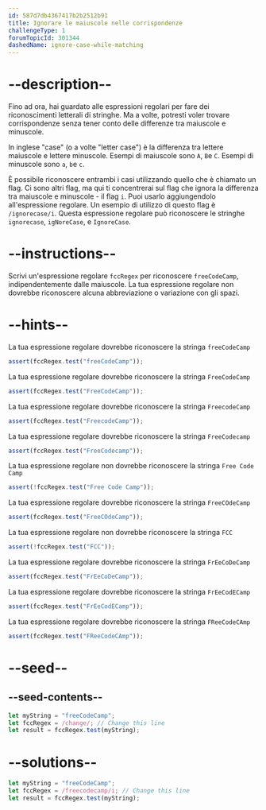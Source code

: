 ```yaml
---
id: 587d7db4367417b2b2512b91
title: Ignorare le maiuscole nelle corrispondenze
challengeType: 1
forumTopicId: 301344
dashedName: ignore-case-while-matching
---
```


# --description--

Fino ad ora, hai guardato alle espressioni regolari per fare dei riconoscimenti letterali di stringhe. Ma a volte, potresti voler trovare corrispondenze senza tener conto delle differenze tra maiuscole e minuscole.

In inglese "case" (o a volte "letter case") è la differenza tra lettere maiuscole e lettere minuscole. Esempi di maiuscole sono `A`, `B`e `C`. Esempi di minuscole sono `a`, `b`e `c`.

È possibile riconoscere entrambi i casi utilizzando quello che è chiamato un flag. Ci sono altri flag, ma qui ti concentrerai sul flag che ignora la differenza tra maiuscole e minuscole - il flag `i`. Puoi usarlo aggiungendolo all'espressione regolare. Un esempio di utilizzo di questo flag è `/ignorecase/i`. Questa espressione regolare può riconoscere le stringhe `ignorecase`, `igNoreCase`, e `IgnoreCase`.

# --instructions--

Scrivi un'espressione regolare `fccRegex` per riconoscere `freeCodeCamp`, indipendentemente dalle maiuscole. La tua espressione regolare non dovrebbe riconoscere alcuna abbreviazione o variazione con gli spazi.

# --hints--

La tua espressione regolare dovrebbe riconoscere la stringa `freeCodeCamp`

```js
assert(fccRegex.test("freeCodeCamp"));
```

La tua espressione regolare dovrebbe riconoscere la stringa `FreeCodeCamp`

```js
assert(fccRegex.test("FreeCodeCamp"));
```

La tua espressione regolare dovrebbe riconoscere la stringa `FreecodeCamp`

```js
assert(fccRegex.test("FreecodeCamp"));
```

La tua espressione regolare dovrebbe riconoscere la stringa `FreeCodecamp`

```js
assert(fccRegex.test("FreeCodecamp"));
```

La tua espressione regolare non dovrebbe riconoscere la stringa `Free Code Camp`

```js
assert(!fccRegex.test("Free Code Camp"));
```

La tua espressione regolare dovrebbe riconoscere la stringa `FreeCOdeCamp`

```js
assert(fccRegex.test("FreeCOdeCamp"));
```

La tua espressione regolare non dovrebbe riconoscere la stringa `FCC`

```js
assert(!fccRegex.test("FCC"));
```

La tua espressione regolare dovrebbe riconoscere la stringa `FrEeCoDeCamp`

```js
assert(fccRegex.test("FrEeCoDeCamp"));
```

La tua espressione regolare dovrebbe riconoscere la stringa `FrEeCodECamp`

```js
assert(fccRegex.test("FrEeCodECamp"));
```

La tua espressione regolare dovrebbe riconoscere la stringa `FReeCodeCAmp`

```js
assert(fccRegex.test("FReeCodeCAmp"));
```

# --seed--

## --seed-contents--

```js
let myString = "freeCodeCamp";
let fccRegex = /change/; // Change this line
let result = fccRegex.test(myString);
```

# --solutions--

```js
let myString = "freeCodeCamp";
let fccRegex = /freecodecamp/i; // Change this line
let result = fccRegex.test(myString);
```
